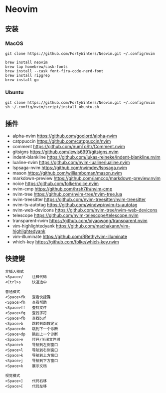 # Neovim

## 安装

### MacOS

```
git clone https://github.com/FortyWinters/Neovim.git ~/.config/nvim

brew install neovim
brew tap homebrew/cask-fonts
brew install --cask font-fira-code-nerd-font
brew install ripgrep
brew install go
```

### Ubuntu

```
git clone https://github.com/FortyWinters/Neovim.git ~/.config/nvim
sh ~/.config/nvim/script/install_ubuntu.sh
```

## 插件
- alpha-nvim https://github.com/goolord/alpha-nvim
- catppuccin https://github.com/catppuccin/nvim
- comment https://github.com/numToStr/Comment.nvim
- gitsigns https://github.com/lewis6991/gitsigns.nvim
- indent-blankline https://github.com/lukas-reineke/indent-blankline.nvim
- lualine-nvim https://github.com/nvim-lualine/lualine.nvim
- lspsaga-nvim https://github.com/nvimdev/lspsaga.nvim
- mason https://github.com/williamboman/mason.nvim
- markdown-preview https://github.com/iamcco/markdown-preview.nvim
- noice https://github.com/folke/noice.nvim
- nvim-cmp https://github.com/hrsh7th/nvim-cmp
- nvim-tree https://github.com/nvim-tree/nvim-tree.lua
- nvim-treesitter https://github.com/nvim-treesitter/nvim-treesitter
- nvim-ts-autotag https://github.com/windwp/nvim-ts-autotag
- nvim-web-devicons https://github.com/nvim-tree/nvim-web-devicons
- telescope https://github.com/nvim-telescope/telescope.nvim
- transparent-nvim https://github.com/xiyaowong/transparent.nvim
- vim-highlightedyank https://github.com/machakann/vim-highlightedyank
- vim-illuminate https://github.com/RRethy/vim-illuminate
- which-key https://github.com/folke/which-key.nvim

## 快捷键

```
非插入模式
<Space>/    注释代码
<Ctrl>s     快速选中

普通模式
<Space>fk   查看快捷键
<Space>fh   查看帮助
<Space>ff   查找文件
<Space>fg   查找字符
<Space>fb   查找buf
<Space>b    跳转到函数定义
<Space>dn   跳到下一个诊断
<Space>dp   跳到上一个诊断
<Space>e    打开/关闭文件树
<Space>h    导航到左侧窗口
<Space>l    导航到右侧窗口
<Space>k    导航到上方窗口
<Space>j    导航到下方窗口
<Space>k    展示文档

视觉模式
<Space>]    代码右移
<Space>[    代码左移
```

